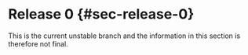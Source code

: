 # Release 0 {#sec-release-0}

This is the current unstable branch and the information in this section
is therefore not final.
